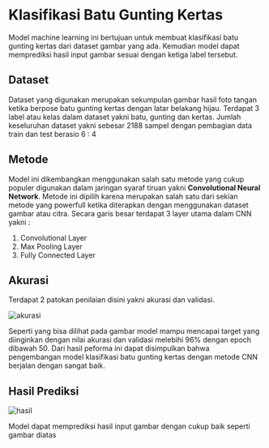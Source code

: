 # Klasifikasi Batu Gunting Kertas

Model machine learning ini bertujuan untuk membuat klasifikasi batu gunting kertas dari dataset gambar yang ada. Kemudian model dapat memprediksi hasil input gambar sesuai dengan ketiga label tersebut.

## Dataset
Dataset yang digunakan merupakan sekumpulan gambar hasil foto tangan ketika berpose batu gunting kertas dengan latar belakang hijau. Terdapat 3 label atau kelas dalam dataset yakni batu, gunting dan kertas. Jumlah keseluruhan dataset yakni sebesar 2188 sampel dengan pembagian data train dan test berasio 6 : 4

## Metode
Model ini dikembangkan menggunakan salah satu metode yang cukup populer digunakan dalam jaringan syaraf tiruan yakni **Convolutional Neural Network**. Metode ini dipilih karena merupakan salah satu dari sekian metode yang powerfull ketika diterapkan dengan menggunakan dataset gambar atau citra. Secara garis besar terdapat 3 layer utama dalam CNN yakni :

1. Convolutional Layer
2. Max Pooling Layer
3. Fully Connected Layer

## Akurasi
Terdapat 2 patokan penilaian disini yakni akurasi dan validasi.

![akurasi](https://user-images.githubusercontent.com/96041357/191935147-cde8c26f-ff68-4a45-8dd5-347ba088b875.PNG)

Seperti yang bisa dilihat pada gambar model mampu mencapai target yang diinginkan dengan nilai akurasi dan validasi melebihi 96% dengan epoch dibawah 50. Dari hasil peforma ini dapat disimpulkan bahwa pengembangan model klasifikasi batu gunting kertas dengan metode CNN berjalan dengan sangat baik.

## Hasil Prediksi

![hasil](https://user-images.githubusercontent.com/96041357/191935769-0bdeea22-0396-4def-9e93-a901b9ffcbe6.PNG)

Model dapat memprediksi hasil input gambar dengan cukup baik seperti gambar diatas
